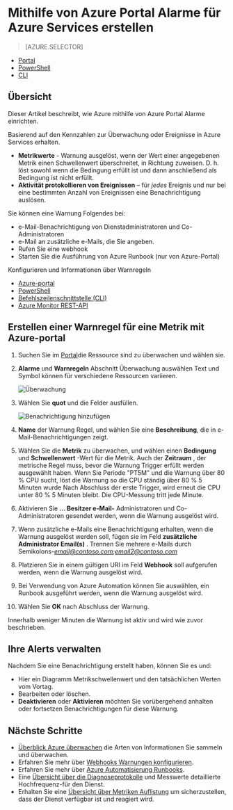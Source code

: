 <properties
    pageTitle="Mithilfe von Azure Portal Alarme für Azure Services erstellen | Microsoft Azure"
    description="Verwenden des Azure-Portals Azure Alerts erstellen die Benachrichtigung oder Automatisierung auslösen können, wenn die angegebene Bedingung erfüllt sind."
    authors="rboucher"
    manager="carolz"
    editor=""
    services="monitoring-and-diagnostics"
    documentationCenter="monitoring-and-diagnostics"/>

<tags
    ms.service="monitoring-and-diagnostics"
    ms.workload="na"
    ms.tgt_pltfrm="na"
    ms.devlang="na"
    ms.topic="article"
    ms.date="09/23/2016"
    ms.author="robb"/>

# <a name="use-azure-portal-to-create-alerts-for-azure-services"></a>Mithilfe von Azure Portal Alarme für Azure Services erstellen

> [AZURE.SELECTOR]
- [Portal](insights-alerts-portal.md)
- [PowerShell](insights-alerts-powershell.md)
- [CLI](insights-alerts-command-line-interface.md)

## <a name="overview"></a>Übersicht

Dieser Artikel beschreibt, wie Azure mithilfe von Azure Portal Alarme einrichten.   

Basierend auf den Kennzahlen zur Überwachung oder Ereignisse in Azure Services erhalten.

- **Metrikwerte** - Warnung ausgelöst, wenn der Wert einer angegebenen Metrik einen Schwellenwert überschreitet, in Richtung zuweisen. D. h. löst sowohl wenn die Bedingung erfüllt ist und dann anschließend als Bedingung ist nicht erfüllt.    
- **Aktivität protokollieren von Ereignissen** – für *jedes* Ereignis und nur bei eine bestimmten Anzahl von Ereignissen eine Benachrichtigung auslösen.


Sie können eine Warnung Folgendes bei:

- e-Mail-Benachrichtigung von Dienstadministratoren und Co-Administratoren
- e-Mail an zusätzliche e-Mails, die Sie angeben.
- Rufen Sie eine webhook
- Starten Sie die Ausführung von Azure Runbook (nur von Azure-Portal)

Konfigurieren und Informationen über Warnregeln

- [Azure-portal](insights-alerts-portal.md)
- [PowerShell](insights-alerts-powershell.md)
- [Befehlszeilenschnittstelle (CLI)](insights-alerts-command-line-interface.md)
- [Azure Monitor REST-API](https://msdn.microsoft.com/library/azure/dn931945.aspx)


## <a name="create-an-alert-rule-on-a-metric-with-the-azure-portal"></a>Erstellen einer Warnregel für eine Metrik mit Azure-portal

1. Suchen Sie im [Portal](https://portal.azure.com/)die Ressource sind zu überwachen und wählen sie.

2. **Alarme** und **Warnregeln** Abschnitt Überwachung auswählen Text und Symbol können für verschiedene Ressourcen variieren.  

    ![Überwachung](./media/insights-alerts-portal/AlertRulesButton.png)


3. Wählen Sie **quot** und die Felder ausfüllen.

    ![Benachrichtigung hinzufügen](./media/insights-alerts-portal/AddAlertOnlyParamsPage.png)

4. **Name** der Warnung Regel, und wählen Sie eine **Beschreibung**, die in e-Mail-Benachrichtigungen zeigt.
5. Wählen Sie die **Metrik** zu überwachen, und wählen einen **Bedingung** und **Schwellenwert** -Wert für die Metrik. Auch der **Zeitraum** , der metrische Regel muss, bevor die Warnung Trigger erfüllt werden ausgewählt haben. Wenn Sie Periode "PT5M" und die Warnung über 80 % CPU sucht, löst die Warnung so die CPU ständig über 80 % 5 Minuten wurde Nach Abschluss der erste Trigger, wird erneut die CPU unter 80 % 5 Minuten bleibt. Die CPU-Messung tritt jede Minute.   

6. Aktivieren Sie **... Besitzer e-Mail-** Administratoren und Co-Administratoren gesendet werden, wenn die Warnung ausgelöst wird.

7. Wenn zusätzliche e-Mails eine Benachrichtigung erhalten, wenn die Warnung ausgelöst werden soll, fügen sie im Feld **zusätzliche Administrator Email(s)** . Trennen Sie mehrere e-Mails durch Semikolons-*email@contoso.com;email2@contoso.com*

8. Platzieren Sie in einem gültigen URI im Feld **Webhook** soll aufgerufen werden, wenn die Warnung ausgelöst wird.

9. Bei Verwendung von Azure Automation können Sie auswählen, ein Runbook ausgeführt werden, wenn die Warnung ausgelöst wird.

10. Wählen Sie **OK** nach Abschluss der Warnung.   

Innerhalb weniger Minuten die Warnung ist aktiv und wird wie zuvor beschrieben.

## <a name="managing-your-alerts"></a>Ihre Alerts verwalten

Nachdem Sie eine Benachrichtigung erstellt haben, können Sie es und:

- Hier ein Diagramm Metrikschwellenwert und den tatsächlichen Werten vom Vortag.
- Bearbeiten oder löschen.
- **Deaktivieren** oder **Aktivieren** möchten Sie vorübergehend anhalten oder fortsetzen Benachrichtigungen für diese Warnung.



## <a name="next-steps"></a>Nächste Schritte

* [Überblick Azure überwachen](monitoring-overview.md) die Arten von Informationen Sie sammeln und überwachen.
* Erfahren Sie mehr über [Webhooks Warnungen konfigurieren](insights-webhooks-alerts.md).
* Erfahren Sie mehr über [Azure Automatisierung Runbooks](..\automation\automation-starting-a-runbook.md).
* Eine [Übersicht über die Diagnoseprotokolle](monitoring-overview-of-diagnostic-logs.md) und Messwerte detaillierte Hochfrequenz-für den Dienst.
* Erhalten Sie eine [Übersicht über Metriken Auflistung](insights-how-to-customize-monitoring.md) um sicherzustellen, dass der Dienst verfügbar ist und reagiert wird.
